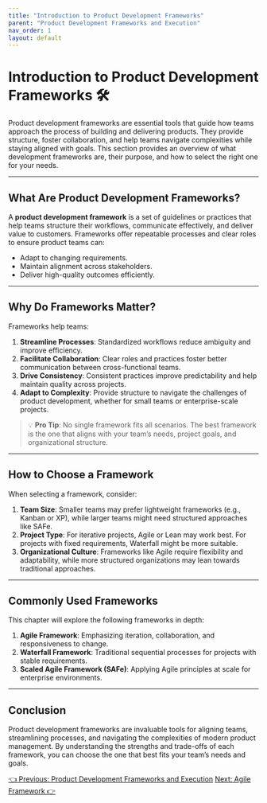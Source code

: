 ```yaml
---
title: "Introduction to Product Development Frameworks"
parent: "Product Development Frameworks and Execution"
nav_order: 1
layout: default
---
```


# Introduction to Product Development Frameworks 🛠️

Product development frameworks are essential tools that guide how teams approach the process of building and delivering products. They provide structure, foster collaboration, and help teams navigate complexities while staying aligned with goals. This section provides an overview of what development frameworks are, their purpose, and how to select the right one for your needs.

---

## What Are Product Development Frameworks?

A **product development framework** is a set of guidelines or practices that help teams structure their workflows, communicate effectively, and deliver value to customers. Frameworks offer repeatable processes and clear roles to ensure product teams can:
- Adapt to changing requirements.
- Maintain alignment across stakeholders.
- Deliver high-quality outcomes efficiently.

---

## Why Do Frameworks Matter?

Frameworks help teams:
1. **Streamline Processes**: Standardized workflows reduce ambiguity and improve efficiency.  
2. **Facilitate Collaboration**: Clear roles and practices foster better communication between cross-functional teams.  
3. **Drive Consistency**: Consistent practices improve predictability and help maintain quality across projects.  
4. **Adapt to Complexity**: Provide structure to navigate the challenges of product development, whether for small teams or enterprise-scale projects.

> 💡 **Pro Tip**: No single framework fits all scenarios. The best framework is the one that aligns with your team’s needs, project goals, and organizational structure.

---

## How to Choose a Framework

When selecting a framework, consider:
1. **Team Size**: Smaller teams may prefer lightweight frameworks (e.g., Kanban or XP), while larger teams might need structured approaches like SAFe.  
2. **Project Type**: For iterative projects, Agile or Lean may work best. For projects with fixed requirements, Waterfall might be more suitable.  
3. **Organizational Culture**: Frameworks like Agile require flexibility and adaptability, while more structured organizations may lean towards traditional approaches.

---

## Commonly Used Frameworks

This chapter will explore the following frameworks in depth:
1. **Agile Framework**: Emphasizing iteration, collaboration, and responsiveness to change.  
2. **Waterfall Framework**: Traditional sequential processes for projects with stable requirements.  
3. **Scaled Agile Framework (SAFe)**: Applying Agile principles at scale for enterprise environments.

---

## Conclusion

Product development frameworks are invaluable tools for aligning teams, streamlining processes, and navigating the complexities of modern product management. By understanding the strengths and trade-offs of each framework, you can choose the one that best fits your team’s needs and goals.

<div class="nav-buttons">
    <a href="../5-product-development-frameworks-and-execution/index" class="btn btn-secondary">👈 Previous: Product Development Frameworks and Execution</a>
    <a href="../5-product-development-frameworks-and-execution/agile-framework" class="btn btn-primary">Next: Agile Framework 👉</a>
</div>
